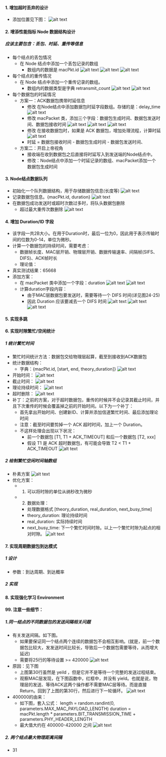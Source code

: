 #### 1. 增加超时丢弃的设计
- 添加位置见下图：
![alt text](image.png)

#### 2. 增添性能指标 Node 数据结构设计
##### 应该主要包含：丢包、时延、重传等信息
- 每个结点的丢包情况
    - 在 Node 结点中添加一个丢包记录的数组
        - 数组内的数据是 macPkt.id
    ![alt text](image-1.png)
    ![alt text](image-2.png)
    ![alt text](image-3.png)
- 每个结点的重传情况
    - 在 Node 结点中添加一个重传记录的数组。
        - 数组内的数据类型是字典 retransmit_count
    ![alt text](image-5.png)
    ![alt text](image-4.png)
- 每个数据包的时延情况
    - 方案一：ACK数据包携带时延信息
        - 修改 在Node结点中添加数据包时延字段数组。存储的是：delay_time
        ![alt text](image-6.png)
        - 修改 macPacket 类，添加三个字段：数据包生成时间、数据包发送时间、数据包接收时间
        ![alt text](image-8.png)
        ![alt text](image-7.png)
        ![alt text](image-9.png)
        - 修改 在接收数据包时，如果是 ACK 数据包，增加处理流程，计算时延
        ![alt text](image-10.png)
        - 时延 = 数据包接收时间 - 数据包生成时间 - 数据包发送时间、
    - 方案二：开启上帝视角
        - 接收端在收到数据包之后直接将时延写入到发送端的Node结点中。
        - 修改：Node结点中添加一个时延记录的数组、macPacket添加一个 数据包生成时间

#### 3. Node结点数据队列
- 初始化一个队列数据结构，用于存储数据包信息(长度等)
![alt text](image-17.png)
- 记录数据包信息。{macPkt.id, duration}
![alt text](image-18.png)
- 在数据包成功发送时或超时次数过多时，将队头数据包删除
    - 超过最大重传次数删除
    ![alt text](image-19.png)


#### 4. 增加 Duration/ID 字段
- 该字段一共2B大小。在用于Duration时，最后一位为0，因此用于表示传输时间的位数为0-14，单位为微秒。
- 计算一个数据包的持续时间，需要考虑：
    - 数据帧长度、MAC层开销、物理层开销、数据传输速率、间隔帧(SIFS、DIFS)、ACK帧时长
    - 理论值：
- 真实测试结果：65668 
- 添加方案：
    - 在 macPacket 类中添加一个字段：duration
    ![alt text](image-15.png)
    ![alt text](image-16.png)
    - 计算duration字段内容：
        - 由于MAC层数据包要发送时，需要等待一个 DIFS 时间(详见图24-25)
        - 因此 Duration 应该要减去一个 DIFS 时间
    ![alt text](image-14.png)
    ![alt text](image-24.png)
    ![alt text](image-25.png)


#### 5. 实现多跳


#### 6. 实现时隙繁忙/空闲统计
##### 1 统计繁忙时间
- 繁忙时间统计方法：数据包交给物理层起算，截至到接收到ACK数据包
- 统计数据结构：
    - 字典：{macPkt.id, [start, end, theory_duration]}
![alt text](image-20.png)
- 开始时间：
![alt text](image-21.png)
- 截止时间：
![alt text](image-23.png)
- 理论持续时间：
![alt text](image-26.png)
- 超时删除：
![alt text](image-22.png)
- 补丁：之前的方案，对于超时数据包，重传的时候并不会记录其截止时间，并且下次重传的时候会覆盖掉之前的开始时间。以下为一个补丁：
    - 首先拿出开始时间、创建新ID、计算并添加信道繁忙时间、最后添加理论时间
    - 注意：截至时间要剪掉一个 ACK 超时时间，加上一个 Duration。
    - 不这样处理会出现以下状况：
        - 前一个数据包 [T1, T1 + ACK_TIMEOUT] 和后一个数据包 [T2, xxx]
        - 假设 T1 是 ACK 超时数据包，有可能会导致 T2 < T1 + ACK_TIMEOUT
    ![alt text](image-29.png)
##### 2 绘制繁忙空闲时间轴数组
- 朴素方案
![alt text](image-27.png)
- 优化方案：
    - 1. 可以将时隙的单位从纳秒改为微秒
    - 2. 数据处理：
        - 处理数据格式 [theory_duration, real_duration, next_busy_time]
        - theory_duration: 理论持续时间
        - real_duration: 实际持续时间
        - next_busy_time: 下一个繁忙时间时隙。以上一个繁忙时隙为起点的相对时隙。
    ![alt text](image-28.png)

#### 7. 实现周期数据包到达模式
##### 1 设计
- 参数：到达周期、到达概率
##### 2 实现


#### 8. 实现强化学习 Environment 






#### 99. 注意一些细节：
##### 1.同一结点的不同数据包的发送间隔相关问题
- 有关发送间隔。如下图。
    - 如果要保证同一个结点两个连续的数据包不会相互影响。(就是，前一个数据包比较大，发发送时间比较长，导致后一个数据包需要等待，从而增大延迟)
    - 需要将25行的等待设置 >= 420000
![alt text](image-11.png)
- 原因：见下图
    - 上图第30行虽然是 yeild ，但是它并不是等待一个完整的发送过程结束。
    - 观察MAC层发现，在下图函数中，红框中，并没有 yield。也就是说，物理层的发送、等待ACK这两个操作都不需要MAC层等待。而是直接 Return。回到了上图的第30行，然后进行下一轮循环。
![alt text](image-12.png)
- 400000的由来：
    - 如下图，套入公式：
    length = random.randint(0, parameters.MAX_MAC_PAYLOAD_LENGTH)
    duration = macPkt.length * parameters.BIT_TRANSMISSION_TIME + parameters.PHY_HEADER_LENGTH
    - 最大值大约在 400000-420000 之间
![alt text](image-13.png)
##### 2. 两个结点最大物理距离间隔
- 31
